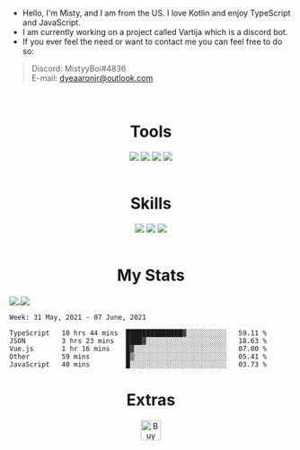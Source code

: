 + Hello, I'm Misty, and I am from the US. I love Kotlin and enjoy TypeScript and JavaScript.
+ I am currently working on a project called Vartija which is a discord bot.
+ If you ever feel the need or want to contact me you can feel free to do so:
> Discord: MistyyBoi#4836<br>
> E-mail: dyeaaronjr@outlook.com

<br>
<h1 align="center">Tools</h1>
<div align="center">
    <img src="https://img.shields.io/static/v1?label=IDE&message=IntelliJ&color=blue&logo=intellij-idea&style=for-the-badge&logoColor=coral">
    <img src="https://img.shields.io/static/v1?label=IDE&message=WebStorm&logo=webstorm&color=green&style=for-the-badge&logoColor=coral">
    <img src="https://img.shields.io/static/v1?label=DB&message=PostgreSQl&color=white&logo=postgresql&style=for-the-badge&logoColor=008bb9">
    <img src="https://img.shields.io/static/v1?label=Web%20Framework&message=Nuxt.js&color=green&style=for-the-badge">
</div>    
<br>
<h1 align="center">Skills</h1>
<div align="center">
    <img src="https://img.shields.io/badge/Kotlin%20-%23323330.svg?&style=for-the-badge&logo=kotlin&logoColor=%1AA2D4"/>
    <img src="https://img.shields.io/badge/TypeScript%20-%23323330.svg?&style=for-the-badge&logo=typescript&logoColor=%3178C6"/>
    <img src="https://img.shields.io/badge/JavaScript%20-%23323330.svg?&style=for-the-badge&logo=javascript&logoColor=%23F7DF1E"/>
</div>    
<br>


<h1 align="center">My Stats</h1>
<a href="https://github.com/MistyyBoi">
    <img align="center" src="https://github-readme-stats.vercel.app/api/top-langs/?username=MistyyBoi&theme=tokyonight&hide_border=true"/>
</a>
<a href="https://github.com/MistyyBoi">
    <img align="center" src="https://github-readme-stats.vercel.app/api?username=MistyyBoi&show_icons=true&theme=tokyonight&hide_border=true&count_private=true"/>
</a>

<!--START_SECTION:waka-->
```text
Week: 31 May, 2021 - 07 June, 2021

TypeScript   10 hrs 44 mins  ██████████████▓░░░░░░░░░░   59.11 % 
JSON         3 hrs 23 mins   ████▓░░░░░░░░░░░░░░░░░░░░   18.63 % 
Vue.js       1 hr 16 mins    █▓░░░░░░░░░░░░░░░░░░░░░░░   07.00 % 
Other        59 mins         █▒░░░░░░░░░░░░░░░░░░░░░░░   05.41 % 
JavaScript   40 mins         █░░░░░░░░░░░░░░░░░░░░░░░░   03.73 % 
```
<!--END_SECTION:waka-->

<h1 align="center">Extras</h1>
<div align="center">
<a href='https://ko-fi.com/A0A74URSN' target='_blank'><img height='36' style='border:0px;height:36px;' src='https://cdn.ko-fi.com/cdn/kofi3.png?v=2' border='0' alt='Buy Me a Coffee at ko-fi.com' /></a>
</div>
